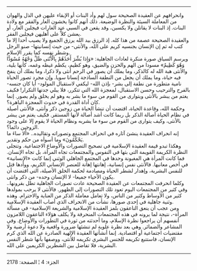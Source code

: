 ------------------------------------------------------------------------

وانحرافهم عن العقيدة الصحيحة سول لهم وأد البنات أو الإبقاء عليهن في الذل
والهوان من المعاملة السيئة والنظرة الوضيعة. ذلك أنهم كانوا يخشون العار
والفقر مع ولادة البنات. إذ البنات لا يقاتلن ولا يكسبن، وقد يقعن في السبي
عند الغارات فيجلبن العار، أو يعشن كلاًّ على أهليهن فيجلبن الفقر.  
والعقيدة الصحيحة عصمة من هذا كله. إذ الرزق بيد الله يرزق الجميع ولا يصيب
أحدا إلا ما كتب له ثم إن الإنسان بجنسيه كريم على الله، والأنثى- من حيث
إنسانيتها- صنو الرجل وشطر نفسه كما يقرر الإسلام.  
ويرسم السياق صورة منكرة لعادات الجاهلية: «وَإِذا بُشِّرَ أَحَدُهُمْ بِالْأُنْثى ظَلَّ وَجْهُهُ
مُسْوَدًّا وَهُوَ كَظِيمٌ» مسودا من الهم والحزن والضيق، وهو كظيم، يكظم غيظه وغمه،
كأنها بلية، والأنثى هبة الله له كالذكر، وما يملك أن يصور في الرحم أنثى
ولا ذكرا، وما يملك أن ينفخ فيه حياة، وما يملك أن يجعل من النطفة الساذجة
إنسانا سويا. وإن مجرد تصور الحياة نامية متطورة من نطفة إلى بشر- بإذن
الله- ليكفي لاستقبال المولود- أيا كان جنسه- بالفرح والترحيب وحسن
الاستقبال، لمعجزة الله التي تتكرر، فلا يبلي جدتها التكرار! فكيف يغتم من
يبشر بالأنثى ويتوارى من القوم من سوء ما بشر به وهو لم يخلق ولم يصور.
إنما كان أداة القدرة في حدوث المعجزة الباهرة؟.  
وحكمة الله، وقاعدة الحياة، اقتضت أن تنشأ الحياة من زوجين ذكر وأنثى.
فالأنثى أصيلة في نظام الحياة أصالة الذكر بل ربما كانت أشد أصالة لأنها
المستقر. فكيف يغتم من يبشر بالأنثى، وكيف يتوارى من القوم من سوء ما يشربه
ونظام الحياة لا يقوم إلا على وجود الزوجين دائما؟.  
إنه انحراف العقيدة ينشئ آثاره في انحراف المجتمع وتصوراته وتقاليده.. «أَلا
ساءَ ما يَحْكُمُونَ» وما أسوأه من حكم وتقدير.  
وهكذا تبدو قيمة العقيدة الإسلامية في تصحيح التصورات والأوضاع الاجتماعية.
وتتجلى النظرة الكريمة القويمة التي بثها في النفوس والمجتمعات تجاه
المرأة، بل تجاه الإنسان. فما كانت المرأة هي المغبونة وحدها في المجتمع
الجاهلي الوثني إنما كانت «الإنسانية» في أخص معانيها. فالأنثى نفس
إنسانية، إهانتها إهانة للعنصر الإنساني الكريم، ووأدها قتل للنفس البشرية،
وإهدار لشطر الحياة ومصادمة لحكمة الخلق الأصيلة، التي اقتضت أن يكون
الأحياء جميعا- لا الإنسان وحده- من ذكر وانثى.  
وكلما انحرفت المجتمعات عن العقيدة الصحيحة عادت تصورات الجاهلية تطل
بقرونها.. وفي كثير من المجتمعات اليوم تعود تلك التصورات إلى الظهور.
فالأنثى لا يرحب بمولدها كثير من الأوساط وكثير من الناس، ولا تعامل معاملة
الذكر من العناية والاحترام. وهذه وثنية جاهلية في إحدى صورها، نشأت من
الانحراف الذي أصاب العقيدة الإسلامية.  
ومن عجب أن ينعق الناعقون بلمز العقيدة الإسلامية والشريعة الإسلامية- في
مسألة المرأة-، نتيجة لما يرونه في هذه المجتمعات المنحرفة ولا يكلف هؤلاء
الناعقون اللامزون أنفسهم أن يراجعوا نظرة الإسلام، وما أحدثته من ثورة في
التطورات والأوضاع. وفي المشاعر والضمائر. وهي بعد نظرة علوية لم تنشئها
ضرورة واقعية ولا دعوة أرضية ولا مقتضيات اجتماعية أو اقتصادية. إنما
أنشأتها العقيدة الإلهية الصادرة عن الله الذي كرم الإنسان، فاستتبع تكريمه
للجنس البشري تكريمه للأنثى، ووصفها بأنها شطر النفس البشرية، فلا تفاضل
بين الشطرين الكريمين على الله.

------------------------------------------------------------------------

الجزء: 4 ¦ الصفحة: 2178
